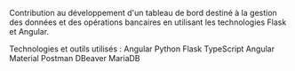 Contribution au développement d'un tableau de bord destiné à la gestion des données et des opérations bancaires en utilisant les technologies Flask et Angular.

Technologies et outils utilisés :
Angular Python Flask TypeScript Angular Material Postman DBeaver MariaDB
